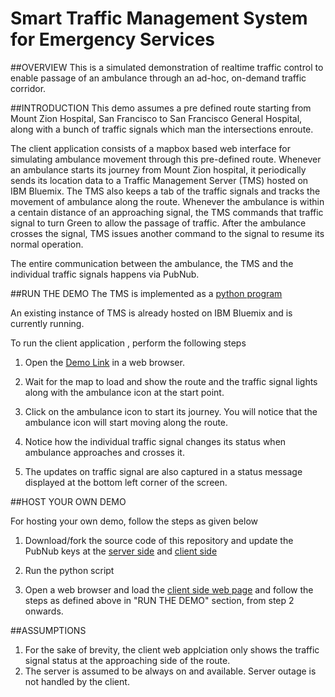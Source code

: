 # Smart Traffic Management System for Emergency Services

##OVERVIEW
This is a simulated demonstration of realtime traffic control to enable passage of an ambulance through an ad-hoc, on-demand traffic corridor.   


##INTRODUCTION
This demo assumes a pre defined route starting from Mount Zion Hospital, San Francisco to San Francisco General Hospital, along with a bunch of traffic signals which man the intersections enroute. 

The client application consists of a mapbox based web interface for simulating ambulance movement through this pre-defined route. Whenever an ambulance starts its journey from Mount Zion hospital, it periodically sends its location data to a Traffic Management Server (TMS) hosted on IBM Bluemix.  The TMS also keeps a tab of the traffic signals and tracks the movement of ambulance along the route. Whenever the ambulance is within a centain distance of an approaching signal, the TMS commands that traffic signal to turn Green to allow the passage of traffic. After the ambulance crosses the signal, TMS issues another command to the signal to resume its normal operation. 

The entire communication between the ambulance, the TMS and the individual traffic signals happens via PubNub. 


##RUN THE DEMO
The TMS is implemented as a [python program](server/traffic_server.py)

An existing instance of TMS is already hosted on IBM Bluemix and is currently running.

To run the client application , perform the following steps

1. Open the [Demo Link](http://shyampurk.github.io/m2m-traffic-corridor/client/) in a web browser.

2. Wait for the map to load and show the route and the traffic signal lights along with the ambulance icon at the start point.

3. Click on the ambulance icon to start its journey. You will notice that the ambulance icon will start moving along the route.

4. Notice how the individual traffic signal changes its status when ambulance approaches and crosses it.

5. The updates on traffic signal are also captured in a status message displayed at the bottom left corner of the screen.


##HOST YOUR OWN DEMO

For hosting your own demo, follow the steps as given below

1. Download/fork the source code of this repository and update the PubNub keys at the [server side](server/traffic_server.py)  and [client side](client/index.html)

2. Run the python script 

3. Open a web browser and load the [client side web page](client/index.html) and follow the steps as defined above in "RUN THE DEMO" section, from step 2 onwards. 


##ASSUMPTIONS

1. For the sake of brevity, the client web applciation only shows the traffic signal status at the approaching side of the route. 
2. The server is assumed to be always on and available. Server outage is not handled by the client.
